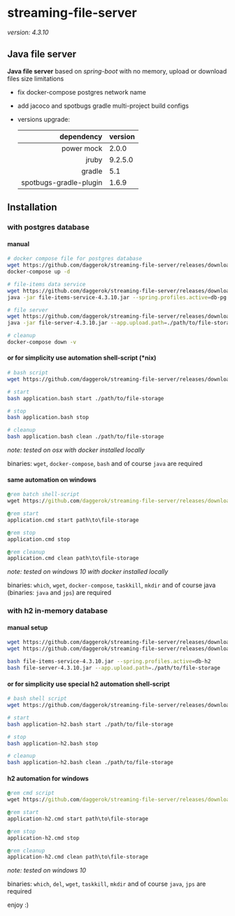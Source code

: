 # streaming-file-server
_version: 4.3.10_

## Java file server 

**Java file server** based on *spring-boot* with no memory, upload or download files size limitations

- fix docker-compose postgres network name
- add jacoco and spotbugs gradle multi-project build configs
- versions upgrade:

  |             dependency | version |
  |-----------------------:|:--------|
  |             power mock | 2.0.0   |
  |                  jruby | 9.2.5.0 |
  |                 gradle | 5.1     |
  | spotbugs-gradle-plugin | 1.6.9   |

## Installation

### with postgres database

#### manual

```bash
# docker compose file for postgres database
wget https://github.com/daggerok/streaming-file-server/releases/download/4.3.10/docker-compose.yml
docker-compose up -d

# file-items data service
wget https://github.com/daggerok/streaming-file-server/releases/download/4.3.10/file-items-service-4.3.10.jar
java -jar file-items-service-4.3.10.jar --spring.profiles.active=db-pg

# file server
wget https://github.com/daggerok/streaming-file-server/releases/download/4.3.10/file-server-4.3.10.jar
java -jar file-server-4.3.10.jar --app.upload.path=./path/to/file-storage

# cleanup
docker-compose down -v
```

#### or for simplicity use automation shell-script (*nix)

```bash
# bash script
wget https://github.com/daggerok/streaming-file-server/releases/download/4.3.10/application.bash

# start
bash application.bash start ./path/to/file-storage

# stop
bash application.bash stop

# cleanup
bash application.bash clean ./path/to/file-storage
```

*note: tested on osx with docker installed locally*

binaries: `wget`, `docker-compose`, `bash` and of course `java` are required

#### same automation on windows

```cmd
@rem batch shell-script
wget https://github.com/daggerok/streaming-file-server/releases/download/4.3.10/application.cmd

@rem start
application.cmd start path\to\file-storage

@rem stop
application.cmd stop

@rem cleanup
application.cmd clean path\to\file-storage
```

*note: tested on windows 10 with docker installed locally*

binaries: `which`, `wget`, `docker-compose`, `taskkill`, `mkdir` and of course java (binaries: `java` and `jps`) are required

### with h2 in-memory database

#### manual setup

```bash
wget https://github.com/daggerok/streaming-file-server/releases/download/4.3.10/file-items-service-4.3.10.jar
wget https://github.com/daggerok/streaming-file-server/releases/download/4.3.10/file-server-4.3.10.jar

bash file-items-service-4.3.10.jar --spring.profiles.active=db-h2
bash file-server-4.3.10.jar --app.upload.path=./path/to/file-storage
```

#### or for simplicity use special h2 automation shell-script

```bash
# bash shell script
wget https://github.com/daggerok/streaming-file-server/releases/download/4.3.10/application-h2.bash

# start
bash application-h2.bash start ./path/to/file-storage

# stop
bash application-h2.bash stop

# cleanup
bash application-h2.bash clean ./path/to/file-storage
```

#### h2 automation for windows

```cmd
@rem cmd script
wget https://github.com/daggerok/streaming-file-server/releases/download/4.3.10/application-h2.cmd

@rem start
application-h2.cmd start path\to\file-storage

@rem stop
application-h2.cmd stop

@rem cleanup
application-h2.cmd clean path\to\file-storage
```

*note: tested on windows 10*

binaries: `which`, `del`, `wget`, `taskkill`, `mkdir` and of course `java`, `jps` are required

enjoy :)
